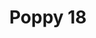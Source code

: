 ---
title: 'Poppy 18'
description: ''
credit: 'Place Holder'
style: ''
project: 'Poppy'
type: 'photo'
pathToImage: '/gallery/poppy/poppy-18.jpg'
alt: 'Poppy 18'
width: 2160
height: 1440
priority: 6
...